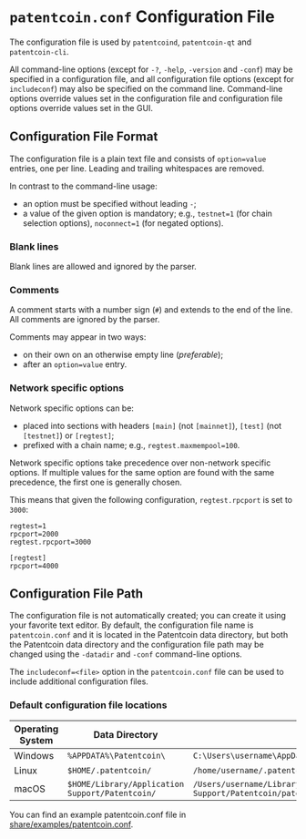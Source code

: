 # `patentcoin.conf` Configuration File

The configuration file is used by `patentcoind`, `patentcoin-qt` and `patentcoin-cli`.

All command-line options (except for `-?`, `-help`, `-version` and `-conf`) may be specified in a configuration file, and all configuration file options (except for `includeconf`) may also be specified on the command line. Command-line options override values set in the configuration file and configuration file options override values set in the GUI.

## Configuration File Format

The configuration file is a plain text file and consists of `option=value` entries, one per line. Leading and trailing whitespaces are removed.

In contrast to the command-line usage:
- an option must be specified without leading `-`;
- a value of the given option is mandatory; e.g., `testnet=1` (for chain selection options), `noconnect=1` (for negated options).

### Blank lines

Blank lines are allowed and ignored by the parser.

### Comments

A comment starts with a number sign (`#`) and extends to the end of the line. All comments are ignored by the parser.

Comments may appear in two ways:
- on their own on an otherwise empty line (_preferable_);
- after an `option=value` entry.

### Network specific options

Network specific options can be:
- placed into sections with headers `[main]` (not `[mainnet]`), `[test]` (not `[testnet]`) or `[regtest]`;
- prefixed with a chain name; e.g., `regtest.maxmempool=100`.

Network specific options take precedence over non-network specific options.
If multiple values for the same option are found with the same precedence, the
first one is generally chosen.

This means that given the following configuration, `regtest.rpcport` is set to `3000`:

```
regtest=1
rpcport=2000
regtest.rpcport=3000

[regtest]
rpcport=4000
```

## Configuration File Path

The configuration file is not automatically created; you can create it using your favorite text editor. By default, the configuration file name is `patentcoin.conf` and it is located in the Patentcoin data directory, but both the Patentcoin data directory and the configuration file path may be changed using the `-datadir` and `-conf` command-line options.

The `includeconf=<file>` option in the `patentcoin.conf` file can be used to include additional configuration files.

### Default configuration file locations

Operating System | Data Directory | Example Path
-- | -- | --
Windows | `%APPDATA%\Patentcoin\` | `C:\Users\username\AppData\Roaming\Patentcoin\patentcoin.conf`
Linux | `$HOME/.patentcoin/` | `/home/username/.patentcoin/patentcoin.conf`
macOS | `$HOME/Library/Application Support/Patentcoin/` | `/Users/username/Library/Application Support/Patentcoin/patentcoin.conf`

You can find an example patentcoin.conf file in [share/examples/patentcoin.conf](../share/examples/patentcoin.conf).
